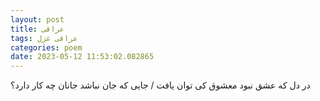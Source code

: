 ```yaml
---
layout: post
title: عراقی
tags: عراقی غزل
categories: poem
date: 2023-05-12 11:53:02.082865
---
```


در دل که عشق نبود معشوق کی توان یافت / جایی که جان نباشد جانان چه کار دارد؟